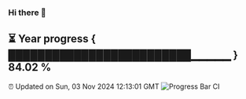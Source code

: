 ### Hi there 👋
⏳ Year progress { █████████████████████████▁▁▁▁▁ } 84.02 %
---
⏰ Updated on Sun, 03 Nov 2024 12:13:01 GMT
![Progress Bar CI](https://github.com/Moyi321/Moyi321/workflows/Progress%20Bar%20CI/badge.svg)

